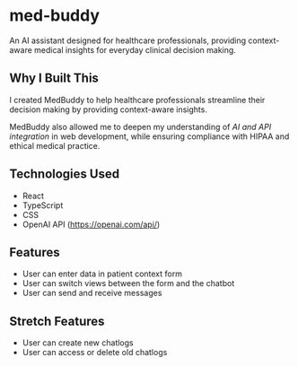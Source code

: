 # med-buddy

An AI assistant designed for healthcare professionals, providing context-aware medical insights for everyday clinical decision making.

## Why I Built This

I created MedBuddy to help healthcare professionals streamline their decision making by providing context-aware insights. 

MedBuddy also allowed me to deepen my understanding of *AI and API integration* in web development, while ensuring compliance with HIPAA and ethical medical practice. 

## Technologies Used

- React
- TypeScript
- CSS
- OpenAI API (https://openai.com/api/)

## Features
- User can enter data in patient context form
- User can switch views between the form and the chatbot
- User can send and receive messages 

## Stretch Features
- User can create new chatlogs
- User can access or delete old chatlogs

